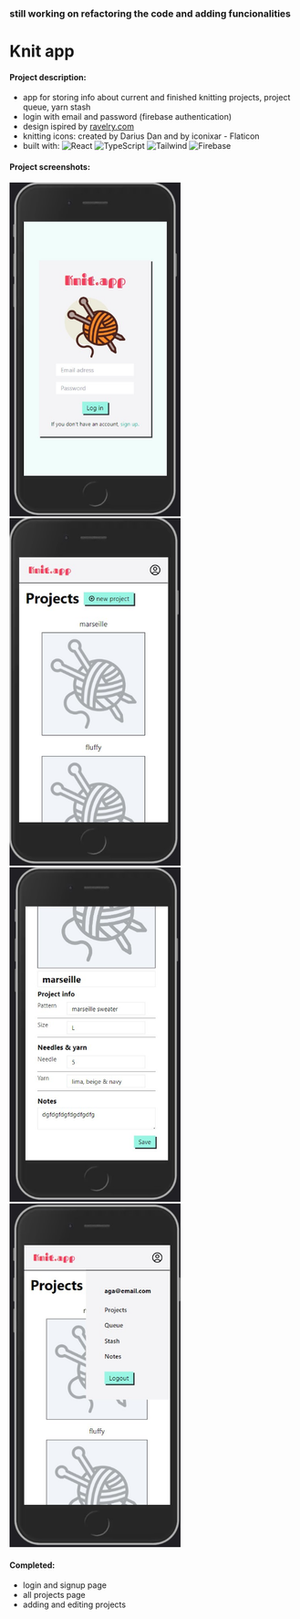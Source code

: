 ### still working on refactoring the code and adding funcionalities

# Knit app

#### Project description:
- app for storing info about current and finished knitting projects, project queue, yarn stash
- login with email and password (firebase authentication)
- design ispired by [ravelry.com](https://www.ravelry.com/)
- knitting icons: created by Darius Dan and by iconixar - Flaticon
- built with: 
![React](https://img.shields.io/badge/react-%2320232a.svg?style=for-the-badge&logo=react&logoColor=%2361DAFB)
![TypeScript](https://img.shields.io/badge/TypeScript-007ACC?style=for-the-badge&logo=typescript&logoColor=white)
![Tailwind](https://img.shields.io/badge/Tailwind_CSS-38B2AC?style=for-the-badge&logo=tailwind-css&logoColor=white)
![Firebase](https://img.shields.io/badge/firebase-ffca28?style=for-the-badge&logo=firebase&logoColor=black)

#### Project screenshots:

<img src='./public/Screenshot1.jpg' alt="app screenshot" title="app screenshot" style='width: 300px; margin: 0 auto;'> 
<img src='./public/Screenshot2.jpg' alt="app screenshot" title="app screenshot" style='width: 300px; margin: 0 auto;'> 
<img src='./public/Screenshot3.jpg' alt="app screenshot" title="app screenshot" style='width: 300px; margin: 0 auto;'> 
<img src='./public/Screenshot4.jpg' alt="app screenshot" title="app screenshot" style='width: 300px; margin: 0 auto;'> 


#### Completed:
- login and signup page
- all projects page
- adding and editing projects
